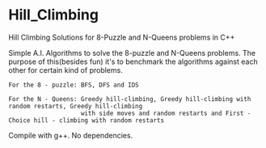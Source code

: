 Hill_Climbing
=============

Hill Climbing Solutions for 8-Puzzle and N-Queens problems in C++

Simple A.I. Algorithms to solve the 8-puzzle and N-Queens problems. The purpose of this(besides fun) it's to benchmark the algorithms against each other for certain kind of problems.

    For the 8 - puzzle: BFS, DFS and IDS
  
    For the N - Queens: Greedy hill-climbing, Greedy hill-climbing with random restarts, Greedy hill-climbing 
                        with side moves and random restarts and First - Choice hill - climbing with random restarts


Compile with g++. No dependencies.
